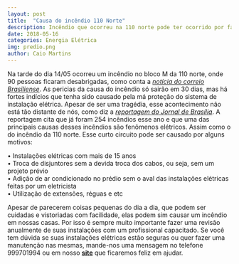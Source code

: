 ```yaml
---
layout: post
title:  "Causa do incêndio 110 Norte"
description: Incêndio que ocorreu na 110 norte pode ter ocorrido por falha nas instalações elétricas[...]
date: 2018-05-16
categories: Energia Elétrica
img: predio.png
author: Caio Martins
---
```



  Na tarde do dia 14/05 ocorreu um incêndio no bloco M da 110 norte, onde 90 pessoas ficaram desabrigadas, como conta a *[notícia do correio Brasiliense](https://www.correiobraziliense.com.br/app/noticia/cidades/2018/05/16/interna_cidadesdf,680981/mais-de-90-pessoas-estao-desalojadas-apos-incendio-em-predio.shtml)*. As pericias da causa do incêndio só sairão em 30 dias, mas há fortes indícios que tenha sido causado pela má proteção do sistema de instalação elétrica. Apesar de ser uma tragédia, esse acontecimento não está tão distante de nós, como diz a *[reportagem do Jornal de Brasília](http://www.jornaldebrasilia.com.br/cidades/df-registrou-mais-de-250-incendios-domesticos-neste-ano/)*.
  A reportagem cita que já foram 254 incêndios esse ano e que uma das principais causas desses incêndios são fenômenos elétricos. Assim como o do incêndio da 110 norte. 
Esse curto circuito pode ser causado por alguns motivos:    


•	Instalações elétricas com mais de 15 anos  
•	Troca de disjuntores sem a devida troca dos cabos, ou seja, sem um projeto prévio  
•	Adição de ar condicionado no prédio sem o aval das instalações elétricas feitas por um eletricista  
•	Utilização de extensões, réguas e etc  
  
  
  Apesar de parecerem coisas pequenas do dia a dia, que podem ser cuidadas e vistoriadas com facilidade, elas podem sim causar um incêndio em nossas casas. Por isso é sempre muito importante fazer uma revisão anualmente de suas instalações com um profissional capacitado.
Se você tem dúvida se suas instalações elétricas estão seguras ou quer fazer uma manutenção nas mesmas, mande-nos uma mensagem no telefone 999701994 ou em nosso **[site](http://primariaenergia.com/contact.html)** que ficaremos feliz em ajudar.
